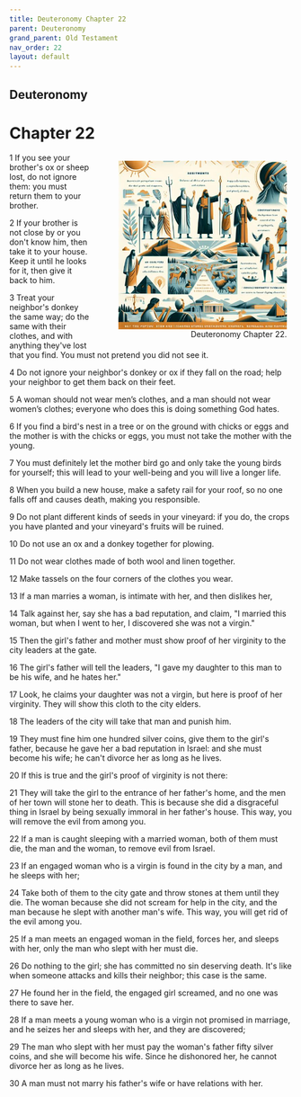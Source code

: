 ```yaml
---
title: Deuteronomy Chapter 22
parent: Deuteronomy
grand_parent: Old Testament
nav_order: 22
layout: default
---
```


## Deuteronomy

# Chapter 22

<figure style="float: right; margin-right: 10px;">
    <img src="/assets/Image/Deuteronomy/500/22.jpg" alt="Deuteronomy Chapter 22" style="width: 300px; height: 300px; float: right;padding-left: 10px;"/>
    <figcaption style="clear: both;text-align: right;">Deuteronomy Chapter 22.</figcaption>
</figure>
1 If you see your brother's ox or sheep lost, do not ignore them: you must return them to your brother.

2 If your brother is not close by or you don't know him, then take it to your house. Keep it until he looks for it, then give it back to him.

3 Treat your neighbor's donkey the same way; do the same with their clothes, and with anything they've lost that you find. You must not pretend you did not see it.

4 Do not ignore your neighbor's donkey or ox if they fall on the road; help your neighbor to get them back on their feet.

5 A woman should not wear men’s clothes, and a man should not wear women’s clothes; everyone who does this is doing something God hates.

6 If you find a bird's nest in a tree or on the ground with chicks or eggs and the mother is with the chicks or eggs, you must not take the mother with the young.

7 You must definitely let the mother bird go and only take the young birds for yourself; this will lead to your well-being and you will live a longer life.

8 When you build a new house, make a safety rail for your roof, so no one falls off and causes death, making you responsible.

9 Do not plant different kinds of seeds in your vineyard: if you do, the crops you have planted and your vineyard's fruits will be ruined.

10 Do not use an ox and a donkey together for plowing.

11 Do not wear clothes made of both wool and linen together.

12 Make tassels on the four corners of the clothes you wear.

13 If a man marries a woman, is intimate with her, and then dislikes her,

14 Talk against her, say she has a bad reputation, and claim, "I married this woman, but when I went to her, I discovered she was not a virgin."

15 Then the girl's father and mother must show proof of her virginity to the city leaders at the gate.

16 The girl's father will tell the leaders, "I gave my daughter to this man to be his wife, and he hates her."

17 Look, he claims your daughter was not a virgin, but here is proof of her virginity. They will show this cloth to the city elders.

18 The leaders of the city will take that man and punish him.

19 They must fine him one hundred silver coins, give them to the girl's father, because he gave her a bad reputation in Israel: and she must become his wife; he can't divorce her as long as he lives.

20 If this is true and the girl's proof of virginity is not there:

21 They will take the girl to the entrance of her father's home, and the men of her town will stone her to death. This is because she did a disgraceful thing in Israel by being sexually immoral in her father's house. This way, you will remove the evil from among you.

22 If a man is caught sleeping with a married woman, both of them must die, the man and the woman, to remove evil from Israel.

23 If an engaged woman who is a virgin is found in the city by a man, and he sleeps with her;

24 Take both of them to the city gate and throw stones at them until they die. The woman because she did not scream for help in the city, and the man because he slept with another man's wife. This way, you will get rid of the evil among you.

25 If a man meets an engaged woman in the field, forces her, and sleeps with her, only the man who slept with her must die.

26 Do nothing to the girl; she has committed no sin deserving death. It's like when someone attacks and kills their neighbor; this case is the same.

27 He found her in the field, the engaged girl screamed, and no one was there to save her.

28 If a man meets a young woman who is a virgin not promised in marriage, and he seizes her and sleeps with her, and they are discovered;

29 The man who slept with her must pay the woman's father fifty silver coins, and she will become his wife. Since he dishonored her, he cannot divorce her as long as he lives.

30 A man must not marry his father's wife or have relations with her.


